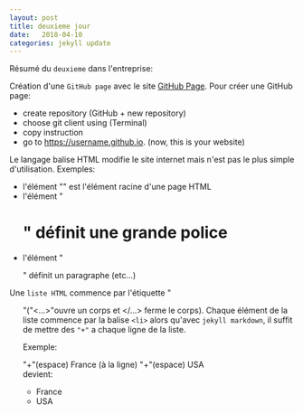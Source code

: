 ```yaml
---
layout: post
title: deuxieme jour
date:   2018-04-10
categories: jekyll update
---
```

Résumé du `deuxieme` dans l'entreprise:

Création d'une `GitHub page` avec le site [GitHub Page][githubpage].
Pour créer une GitHub page:
+ create repository (GitHub + new repository)
+ choose git client using (Terminal)
+ copy instruction
+ go to https://username.github.io. (now, this is your website)

Le langage balise HTML modifie le site internet mais n'est pas le plus simple d'utilisation.
Exemples:
+ l'élément "<html>" est l'élément racine d'une page HTML
+ l'élément "<h1>" définit une grande police
+ l'élément "<p>" définit un paragraphe (etc...)

Une `liste HTML` commence par l'étiquette "<ul>"("<...>"ouvre un corps et </...> ferme le corps). Chaque élément de la liste commence par la balise `<li>` alors qu'avec `jekyll markdown`, il suffit de mettre des `"+"` a chaque ligne de la liste.

Exemple:

"+"(espace) France (à la ligne) "+"(espace) USA   
devient:
+ France
+ USA




[githubpage]: https://pages.github.com
